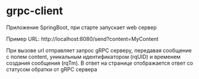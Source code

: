 # grpc-client
Приложение SpringBoot, при старте запускает web сервер

Пример URL: http://localhost:8080/send?content=MyContent

При вызове url отправляет запрос gRPC серверу, передавая сообщение с полем content, уникальным идентификатором (rqUID) и временем создания сообщения (rqTm). В ответ на странице отображается ответ со статусом обратки от gRPC сервера
